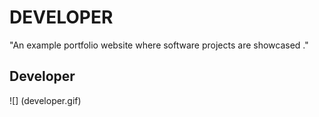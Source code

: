 <h1> DEVELOPER </H1>


"An example portfolio website where software projects are showcased ."

<h2> Developer </h2>


![] (developer.gif)